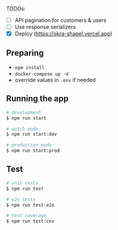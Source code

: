 
TODOs:
- [ ] API pagination for customers & users
- [ ] Use response serializers
- [x] Deploy (https://okra-shapel.vercel.app)

## Preparing

- `npm install`
- `docker-compose up -d`
- override values in `.env` if needed

## Running the app

```bash
# development
$ npm run start

# watch mode
$ npm run start:dev

# production mode
$ npm run start:prod
```

## Test

```bash
# unit tests
$ npm run test

# e2e tests
$ npm run test:e2e

# test coverage
$ npm run test:cov
```
